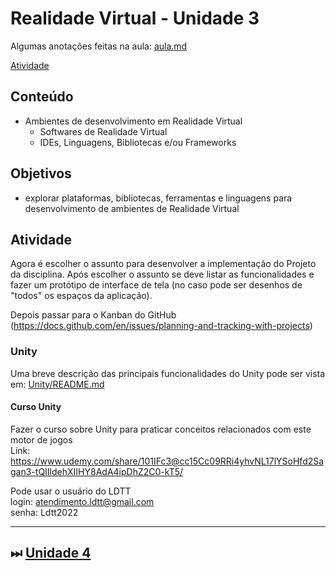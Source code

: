 # Realidade Virtual - Unidade 3

Algumas anotações feitas na aula: [aula.md](./aula.md "aula.md")  

[Atividade](atividade.md "Atividade")  

## Conteúdo

- Ambientes de desenvolvimento em Realidade Virtual  
  - Softwares de Realidade Virtual  
  - IDEs, Linguagens, Bibliotecas e/ou Frameworks  

## Objetivos

- explorar plataformas, bibliotecas, ferramentas e linguagens para desenvolvimento de ambientes de Realidade Virtual  

## Atividade

Agora é escolher o assunto para desenvolver a implementação do Projeto da disciplina.
Após escolher o assunto se deve listar as funcionalidades e fazer um protótipo de interface de tela (no caso pode ser desenhos de "todos" os espaços da aplicação).

Depois passar para o Kanban do GitHub (https://docs.github.com/en/issues/planning-and-tracking-with-projects)

### Unity

Uma breve descrição das principais funcionalidades do Unity pode ser vista em: [Unity/README.md](Unity/README.md "Unity/README.md")  

#### Curso Unity

Fazer o curso sobre Unity para praticar conceitos relacionados com este motor de jogos  
Link: <https://www.udemy.com/share/101IFc3@cc15Cc09RRi4yhvNL17lYSoHfd2Sagan3-tQIIldehXIIHY8AdA4ipDhZ2C0-kT5/>  

Pode usar o usuário do LDTT  
login: atendimento.ldtt@gmail.com  
senha: Ldtt2022  

----------

## ⏭ [Unidade 4](../Unidade4/README.md "Unidade 4")  

<!--
[FIXME: arrumar as fontes bibliográficas]  
## Principais Referências Bibliográficas​
-->